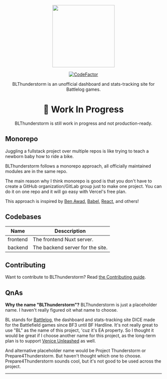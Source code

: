 <div> <p align="center"><img src="https://gitlab.com/BLThunderstorm/about/-/raw/master/brand/Twitter%20header/Twitter%20header.png" height="200px"/>
</p>
  <p align="center">
    <a href="https://www.codefactor.io/repository/github/nefomemes/blthunderstorm"><img src="https://www.codefactor.io/repository/github/nefomemes/blthunderstorm/badge" alt="CodeFactor" /></a>
    </p>
<p align="center">
BLThunderstorm is an unofficial dashboard and stats-tracking site for Battlelog games.</p>
  
  <h1 align=center>🚧 Work In Progress</h1>
  <p align="center">BLThunderstorm is still work in progress and not production-ready.</p>

</div>

## Monorepo

Juggling a fullstack project over multiple repos is like trying to teach a
newborn baby how to ride a bike.

BLThunderstorm follows a monorepo approach, all officially maintained modules
are in the same repo.

The main reason why I think monorepo is good is that you don't have to create a
GitHub organization/GitLab group just to make one project. You can do it on one
repo and it will go easy with Vercel's free plan.

This approach is inspired by [Ben Awad](https://github.com/benawad/dogehouse), [Babel](https://github.com/babel/babel/), [React](https://github.com/facebook/react/), and others!

## Codebases

| Name     | Desccription                     |
| -------- | -------------------------------- |
| frontend | The frontend Nuxt server.        |
| backend  | The backend server for the site. |

## Contributing

Want to contribute to BLThunderstorm? Read
[the Contributing guide](./CONTRIBUTING.md).

## QnAs
**Why the name "BLThunderstorm"?**
BLThunderstorm is just a placeholder name. I haven't really figured oit what name to choose.

BL stands for [Battlelog](https://battlelog.battlefield.com), the dashboard and stats-tracking site DICE made for the Battlefield games since BF3 until BF Hardline. It's not really great to use "BL" as the name of this project, 'cuz it's EA property. So I thought it would be great if I choose another name for this project, as the long-term plan is to support [Venice Unleashed](https://veniceunleashed.net) as well.

And alternative placeholder name would be Project Thunderstorm or Prepare4Thunderstorm. But haven't thought which one to choose. Prepare4Thunderstorm sounds cool, but it's not good to be used across the project.

****
